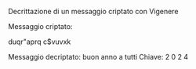 Decrittazione di un messaggio criptato con Vigenere

Messaggio criptato:

duqr"aprq c$vuvxk

Messaggio decriptato:
buon anno a tutti
Chiave:
2 0 2 4

